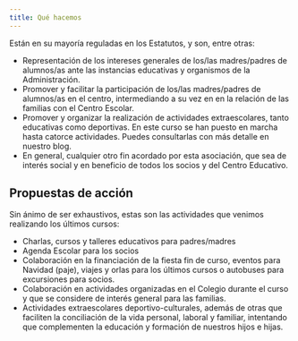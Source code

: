 ```yaml
---
title: Qué hacemos
---
```

Están en su mayoría reguladas en los Estatutos, y son, entre otras:

* Representación de los intereses generales de los/las madres/padres de alumnos/as ante las instancias educativas y organismos de la Administración.
* Promover y facilitar la participación de los/las madres/padres de alumnos/as en el centro, intermediando a su vez en en la relación de las familias con el Centro Escolar.
* Promover y organizar la realización de actividades extraescolares, tanto educativas como deportivas. En este curso se han puesto en marcha hasta catorce actividades. Puedes consultarlas con más detalle en nuestro blog.
* En general, cualquier otro fin acordado por esta asociación, que sea de interés social y en beneficio de todos los socios y del Centro Educativo.

## Propuestas de acción

Sin ánimo de ser exhaustivos, estas son las actividades que venimos realizando los últimos cursos:

* Charlas, cursos y talleres educativos para padres/madres
* Agenda Escolar para los socios
* Colaboración en la financiación de la fiesta fin de curso, eventos para Navidad (paje), viajes y orlas para los últimos cursos o autobuses para excursiones para socios.
* Colaboración en actividades organizadas en el Colegio durante el curso y que se considere de interés general para las familias.
* Actividades extraescolares deportivo-culturales, además de otras que faciliten la conciliación de la vida personal, laboral y familiar, intentando que complementen la educación y formación de nuestros hijos e hijas.